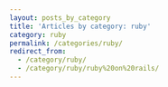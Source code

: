 ```yaml
---
layout: posts_by_category
title: 'Articles by category: ruby'
category: ruby
permalink: /categories/ruby/
redirect_from:
  - /category/ruby/
  - /category/ruby/ruby%20on%20rails/
---
```

